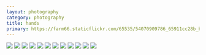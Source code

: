 ```yaml
---
layout: photography
category: photography
title: hands
primary: https://farm66.staticflickr.com/65535/54070909786_65911cc28b_b.jpg
---
```


<div class="gallery">
  <div class="row">
    <div class="column">
      <img src="https://farm66.staticflickr.com/65535/54070909786_65911cc28b_b.jpg">
      <img src="https://farm66.staticflickr.com/65535/54067637459_72b03a84bd_b.jpg">
      <img src="https://farm66.staticflickr.com/65535/54068496907_ed4664a308_b.jpg">
      <img src="https://farm66.staticflickr.com/65535/54068496922_b5d434a61d_b.jpg">
      <img src="https://farm66.staticflickr.com/65535/54067769080_d8c6383e1e_b.jpg">
      <img src="https://farm66.staticflickr.com/65535/54067637504_70c81135b3_b.jpg">
      <img src="https://farm66.staticflickr.com/65535/54068577632_0904999afd_b.jpg">
      <img src="https://farm66.staticflickr.com/65535/54072448159_6053037093_b.jpg">
      <img src="https://farm66.staticflickr.com/65535/54072572925_58259850e1_b.jpg">
      <img src="https://farm66.staticflickr.com/65535/54072373908_684573882e_b.jpg">
      <img src="https://farm66.staticflickr.com/65535/54080544398_a6ae6c2566_b.jpg">
      <img src="https://farm66.staticflickr.com/65535/54067637569_2a9436914e_b.jpg">
    </div>
  </div>
</div>

